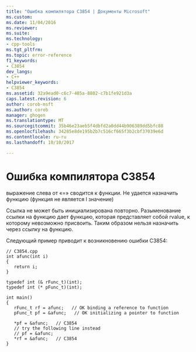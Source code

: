 ```yaml
---
title: "Ошибка компилятора C3854 | Документы Microsoft"
ms.custom: 
ms.date: 11/04/2016
ms.reviewer: 
ms.suite: 
ms.technology:
- cpp-tools
ms.tgt_pltfrm: 
ms.topic: error-reference
f1_keywords:
- C3854
dev_langs:
- C++
helpviewer_keywords:
- C3854
ms.assetid: 32a9ead0-c6c7-485a-8802-c7b1fe921d3a
caps.latest.revision: 6
author: corob-msft
ms.author: corob
manager: ghogen
ms.translationtype: MT
ms.sourcegitcommit: 35b46e23aeb5f4dbfd2a0dd44b906389dd5bfc88
ms.openlocfilehash: 34285e8de195b2b7c516cf665f3b2cbf37039e6d
ms.contentlocale: ru-ru
ms.lasthandoff: 10/10/2017

---
```

# <a name="compiler-error-c3854"></a>Ошибка компилятора C3854
выражение слева от «=» сводится к функции. Не удается назначить функцию (функция не является l значение)  
  
 Ссылка не может быть инициализирована повторно. Разыменование ссылки на функцию дает функцию, которая представляет собой rvalue, к которому невозможно присвоить. Таким образом нельзя назначить через ссылку на функцию.  
  
 Следующий пример приводит к возникновению ошибки C3854:  
  
```  
// C3854.cpp  
int afunc(int i)  
{  
   return i;  
}  
  
typedef int (& rFunc_t)(int);  
typedef int (* pFunc_t)(int);  
  
int main()  
{  
   rFunc_t rf = afunc;   // OK binding a reference to function  
   pFunc_t pf = &afunc;   // OK initializing a pointer to function  
  
   *pf = &afunc;   // C3854  
   // try the following line instead  
   // pf = &afunc;  
   *rf = &afunc;   // C3854  
}  
```
